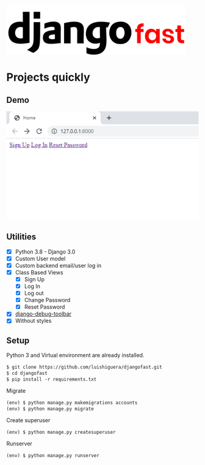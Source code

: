 ![](img/img1.png)
# Projects quickly

## Demo
    
![](img/img2.png)

## Utilities

- [x] Python 3.8 - Django 3.0
- [x] Custom User model
- [x] Custom backend email/user log in
- [x] Class Based Views
    - [x] Sign Up
    - [x] Log In
    - [x] Log out
    - [x] Change Password
    - [x] Reset Password
- [x] [django-debug-toolbar](https://django-debug-toolbar.readthedocs.io/en/latest/)
- [x] Without styles

## Setup
Python 3 and Virtual environment are already installed.
```
$ git clone https://github.com/luishiguera/djangofast.git
$ cd djangofast
$ pip install -r requirements.txt
```
Migrate
```
(env) $ python manage.py makemigrations accounts
(env) $ python manage.py migrate
```
Create superuser
```
(env) $ python manage.py createsuperuser
```
Runserver
```
(env) $ python manage.py runserver
```